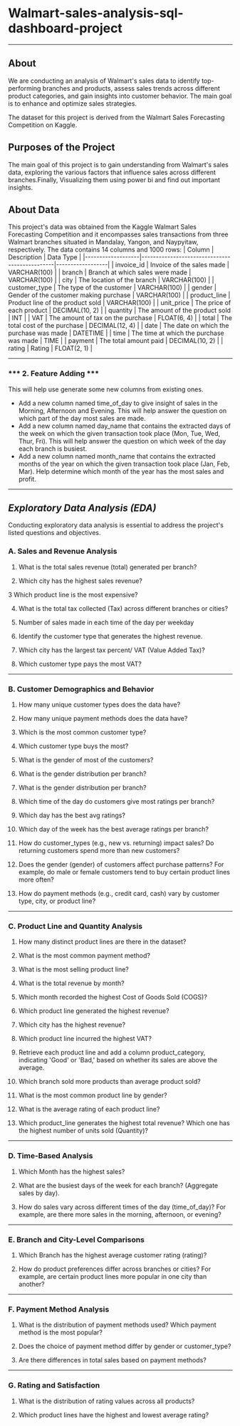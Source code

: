 # Walmart-sales-analysis-sql-dashboard-project
***

## About
We are conducting an analysis of Walmart's sales data to identify top-performing branches and products, assess sales trends across different product categories, and gain insights into customer behavior. The main goal is to enhance and optimize sales strategies.

The dataset for this project is derived from the Walmart Sales Forecasting Competition on Kaggle.

## Purposes of the Project
The main goal of this project is to gain understanding from Walmart's sales data, exploring the various factors that influence sales across different branches.Finally, Visualizing them using power bi and find out important insights.

## About Data
This project's data was obtained from the Kaggle Walmart Sales Forecasting Competition and it encompasses sales transactions from three Walmart branches situated in Mandalay, Yangon, and Naypyitaw, respectively.
The data contains 14 columns and 1000 rows:
| Column            | Description                                   | Data Type        |
|-------------------|-----------------------------------------------|------------------|
| invoice_id        | Invoice of the sales made                     | VARCHAR(100)      |
| branch            | Branch at which sales were made               | VARCHAR(100)       |
| city              | The location of the branch                    | VARCHAR(100)      |
| customer_type     | The type of the customer                       | VARCHAR(100)      |
| gender            | Gender of the customer making purchase        | VARCHAR(100)      |
| product_line      | Product line of the product sold               | VARCHAR(100)     |
| unit_price        | The price of each product                     | DECIMAL(10, 2)   |
| quantity          | The amount of the product sold                 | INT              |
| VAT               | The amount of tax on the purchase             | FLOAT(6, 4)      |
| total             | The total cost of the purchase                | DECIMAL(12, 4)   |
| date              | The date on which the purchase was made       | DATETIME         |
| time              | The time at which the purchase was made       | TIME             |
| payment           | The total amount paid                         | DECIMAL(10, 2)   |
| rating            | Rating                                        | FLOAT(2, 1)      |




***


### *** 2.	Feature Adding ***

This will help use generate some new columns from existing ones.
- Add a new column named time_of_day to give insight of sales in the Morning, Afternoon and Evening. This will help answer the question on which part of the day most sales are made.
- Add a new column named day_name that contains the extracted days of the week on which the given transaction took place (Mon, Tue, Wed, Thur, Fri). This will help answer the question on which week of the day each branch is busiest.
- Add a new column named month_name that contains the extracted months of the year on which the given transaction took place (Jan, Feb, Mar). Help determine which month of the year has the most sales and profit.


 ***
 
 ## ***Exploratory Data Analysis (EDA)***

Conducting exploratory data analysis is essential to address the project's listed questions and objectives.

### A. Sales and Revenue Analysis

1. What is the total sales revenue (total) generated per branch? 

2. Which city has the highest sales revenue?

 3 Which product line is the most expensive?

4. What is the total tax collected (Tax) across different branches or cities?

5. Number of sales made in each time of the day per weekday

6. Identify the customer type that generates the highest revenue.

7. Which city has the largest tax percent/ VAT (Value Added Tax)?

8. Which customer type pays the most VAT?

***

### B. Customer Demographics and Behavior

1. How many unique customer types does the data have?

2. How many unique payment methods does the data have?

3. Which is the most common customer type?

5. Which customer type buys the most?

6. What is the gender of most of the customers?

7. What is the gender distribution per branch?

8. What is the gender distribution per branch?

9. Which time of the day do customers give most ratings per branch?

10. Which day has the best avg ratings?

11. Which day of the week has the best average ratings per branch?

12. How do customer_types (e.g., new vs. returning) impact sales? Do returning customers spend more than new customers?

13. Does the gender (gender) of customers affect purchase patterns? For example, do male or female customers tend to buy certain product lines more often?

14. How do payment methods (e.g., credit card, cash) vary by customer type, city, or product line?
***

### C. Product Line and Quantity Analysis

1. How many distinct product lines are there in the dataset?

2. What is the most common payment method?

3. What is the most selling product line?

4. What is the total revenue by month?

5. Which month recorded the highest Cost of Goods Sold (COGS)?

6. Which product line generated the highest revenue?

7. Which city has the highest revenue?

8. Which product line incurred the highest VAT?

9. Retrieve each product line and add a column product_category, indicating 'Good' or 'Bad,' based on whether its sales are above the average.

10. Which branch sold more products than average product sold?

11. What is the most common product line by gender?

12. What is the average rating of each product line?

13. Which product_line generates the highest total revenue? Which one has the highest number of units sold (Quantity)?



***

### D. Time-Based Analysis

1. Which Month has the highest sales?

2. What are the busiest days of the week for each branch? (Aggregate sales by day).

3. How do sales vary across different times of the day (time_of_day)? For example, are there more sales in the morning, afternoon, or evening?

***

### E. Branch and City-Level Comparisons

1. Which Branch has the highest average customer rating (rating)?

2. How do product preferences differ across branches or cities? For example, are certain product lines more popular in one city than another?


***

### F. Payment Method Analysis

1. What is the distribution of payment methods used? Which payment method is the most popular?

2. Does the choice of payment method differ by gender or customer_type?

3. Are there differences in total sales based on payment methods?

*** 

### G. Rating and Satisfaction

1. What is the distribution of rating values across all products?

2. Which product lines have the highest and lowest average rating?
